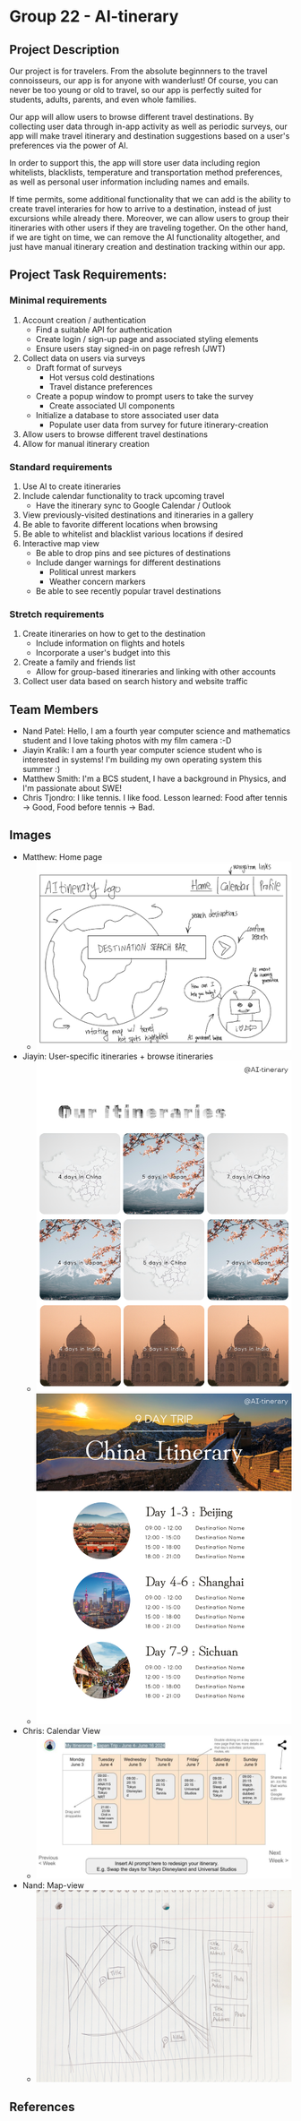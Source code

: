 # Group 22 - AI-tinerary

## Project Description

Our project is for travelers. From the absolute beginnners to the travel connoisseurs, our app is for anyone with wanderlust! Of course, you can never be too young or old to travel, so our app is perfectly suited for students, adults, parents, and even whole families.

Our app will allow users to browse different travel destinations. By collecting user data through in-app activity as well as periodic surveys, our app will make travel itinerary and destination suggestions based on a user's preferences via the power of AI.

In order to support this, the app will store user data including region whitelists, blacklists, temperature and transportation method preferences, as well as personal user information including names and emails.

If time permits, some additional functionality that we can add is the ability to create travel interaries for how to arrive to a destination, instead of just excursions while already there. Moreover, we can allow users to group their itineraries with other users if they are traveling together. On the other hand, if we are tight on time, we can remove the AI functionality altogether, and just have manual itinerary creation and destination tracking within our app.


## Project Task Requirements:


### Minimal requirements
1. Account creation / authentication
    - Find a suitable API for authentication
    - Create login / sign-up page and associated styling elements
    - Ensure users stay signed-in on page refresh (JWT)
2. Collect data on users via surveys
    - Draft format of surveys
      - Hot versus cold destinations
      - Travel distance preferences
    - Create a popup window to prompt users to take the survey
      - Create associated UI components
    - Initialize a database to store associated user data
      - Populate user data from survey for future itinerary-creation
3. Allow users to browse different travel destinations
4. Allow for manual itinerary creation

### Standard requirements
1. Use AI to create itineraries
2. Include calendar functionality to track upcoming travel
    - Have the itinerary sync to Google Calendar / Outlook
3. View previously-visited destinations and itineraries in a gallery
4. Be able to favorite different locations when browsing
5. Be able to whitelist and blacklist various locations if desired
6. Interactive map view
    - Be able to drop pins and see pictures of destinations
    - Include danger warnings for different destinations
      - Political unrest markers
      - Weather concern markers
    - Be able to see recently popular travel destinations

### Stretch requirements

1. Create itineraries on how to get to the destination
    - Include information on flights and hotels
    - Incorporate a user's budget into this
2. Create a family and friends list
    - Allow for group-based itineraries and linking with other accounts
3. Collect user data based on search history and website traffic

## Team Members

- Nand Patel: Hello, I am a fourth year computer science and mathematics student and I love taking photos with my film camera :-D
- Jiayin Kralik: I am a fourth year computer science student who is interested in systems! I'm building my own operating system this summer :)
- Matthew Smith: I'm a BCS student, I have a background in Physics, and I'm passionate about SWE!
- Chris Tjondro: I like tennis. I like food. Lesson learned: Food after tennis -> Good, Food before tennis -> Bad. 

## Images

- Matthew: Home page
  - ![Home page](./images/home-page.jpeg)
- Jiayin: User-specific itineraries + browse itineraries
  - ![User-specific itineraries](./images/1.png)
  - ![browse itineraries](./images/2.png)
- Chris: Calendar View
  - ![Calendar view](./images/AItinerary-CalendarView.jpg)
- Nand: Map-view
  - ![Calendar view](./images/map-view.jpeg)

## References
